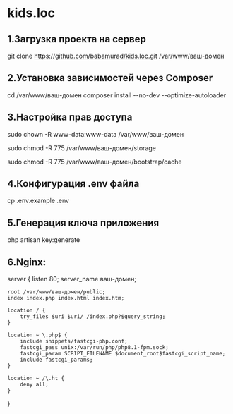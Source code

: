 # kids.loc

## 1.Загрузка проекта на сервер
git clone https://github.com/babamurad/kids.loc.git /var/www/ваш-домен

## 2.Установка зависимостей через Composer
cd /var/www/ваш-домен
composer install --no-dev --optimize-autoloader

## 3.Настройка прав доступа
sudo chown -R www-data:www-data /var/www/ваш-домен  

sudo chmod -R 775 /var/www/ваш-домен/storage  

sudo chmod -R 775 /var/www/ваш-домен/bootstrap/cache  


## 4.Конфигурация .env файла
cp .env.example .env

## 5.Генерация ключа приложения
php artisan key:generate

## 6.Nginx:
server {
    listen 80;
    server_name ваш-домен;

    root /var/www/ваш-домен/public;
    index index.php index.html index.htm;

    location / {
        try_files $uri $uri/ /index.php?$query_string;
    }

    location ~ \.php$ {
        include snippets/fastcgi-php.conf;
        fastcgi_pass unix:/var/run/php/php8.1-fpm.sock;
        fastcgi_param SCRIPT_FILENAME $document_root$fastcgi_script_name;
        include fastcgi_params;
    }

    location ~ /\.ht {
        deny all;
    }
}
